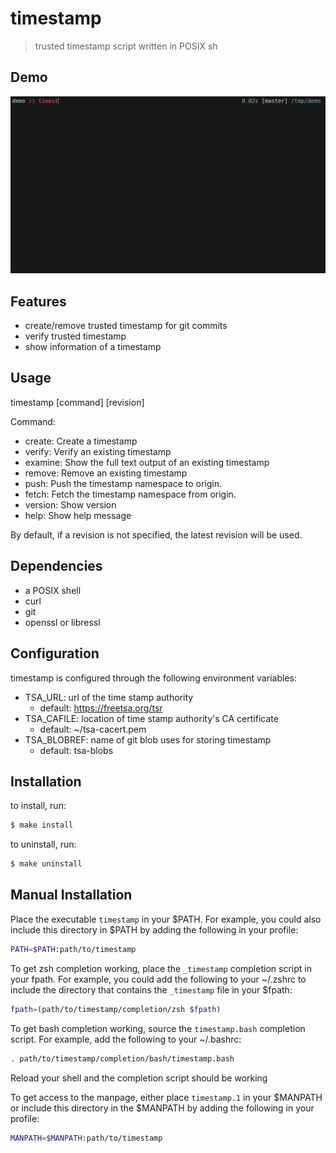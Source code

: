 # timestamp

> trusted timestamp script written in POSIX sh

## Demo

![](./media/demo.gif)

## Features

- create/remove trusted timestamp for git commits
- verify trusted timestamp
- show information of a timestamp

## Usage

timestamp \[command\] \[revision\]

Command:

- create: Create a timestamp
- verify: Verify an existing timestamp
- examine: Show the full text output of an existing timestamp
- remove: Remove an existing timestamp
- push: Push the timestamp namespace to origin.
- fetch: Fetch the timestamp namespace from origin.
- version: Show version
- help: Show help message

By default, if a revision is not specified, the latest revision will be used.

## Dependencies

- a POSIX shell
- curl
- git
- openssl or libressl

## Configuration

timestamp is configured through the following environment variables:

- TSA_URL: url of the time stamp authority
  - default: https://freetsa.org/tsr
- TSA_CAFILE: location of time stamp authority's CA certificate
  - default: ~/tsa-cacert.pem
- TSA_BLOBREF: name of git blob uses for storing timestamp
  - default: tsa-blobs

## Installation

to install, run:

``` sh
$ make install
```

to uninstall, run:

``` sh
$ make uninstall
```

## Manual Installation

Place the executable `timestamp` in your $PATH. For example, you could also
include this directory in $PATH by adding the following in your profile:

``` sh
PATH=$PATH:path/to/timestamp
```

To get zsh completion working, place the `_timestamp` completion script in your
fpath. For example, you could add the following to your ~/.zshrc to include the
directory that contains the `_timestamp` file in your $fpath:

``` sh
fpath=(path/to/timestamp/completion/zsh $fpath)
```

To get bash completion working, source the `timestamp.bash` completion script.
For example, add the following to your ~/.bashrc:

``` sh
. path/to/timestamp/completion/bash/timestamp.bash
```

Reload your shell and the completion script should be working

To get access to the manpage, either place `timestamp.1` in your $MANPATH or
include this directory in the $MANPATH by adding the following in your profile:

``` sh
MANPATH=$MANPATH:path/to/timestamp
```
